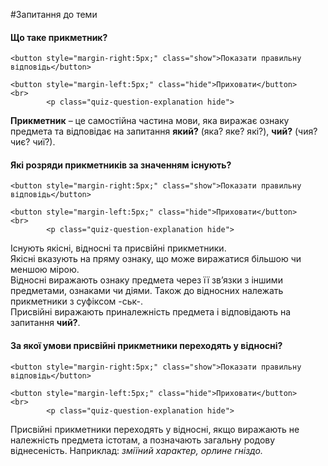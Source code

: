 #Запитання до теми

<div>
    <h4 class="question">Що таке прикметник?</h4>
    
    <button style="margin-right:5px;" class="show">Показати правильну відповідь</button>
    
    <button style="margin-left:5px;" class="hide">Приховати</button>
    <br>
            <p class="quiz-question-explanation hide">
<strong>Прикметник</strong> – це самостiйна частина мови, яка виражає ознаку предмета та вiдповiдає на запитання <b>який?</b> (яка? яке? якi?), <b>чий?</b> (чия? чиє? чиї?).
</p>
</div>


<div>
    <h4 class="question">Які розряди прикметників за значенням існують?</h4>
    
    <button style="margin-right:5px;" class="show">Показати правильну відповідь</button>
    
    <button style="margin-left:5px;" class="hide">Приховати</button>
    <br>
            <p class="quiz-question-explanation hide">
Існують якісні, відносні та присвійні прикметники. <br>
Якісні вказують на пряму ознаку, що може виражатися більшою чи меншою мірою.<br>
Відносні виражають ознаку предмета через її зв’язки з iншими предметами, ознаками чи дiями. Також до відносних належать прикметники з суфiксом <span clas>-ськ-.<br>
Присвійні виражають приналежність предмета і відповідають на запитання <b>чий?</b>.
</p>
</div>


<div>
    <h4 class="question">За якої умови присвійні прикметники переходять у відносні?</h4>
    
    <button style="margin-right:5px;" class="show">Показати правильну відповідь</button>
    
    <button style="margin-left:5px;" class="hide">Приховати</button>
    <br>
            <p class="quiz-question-explanation hide">
Присвійні прикметники переходять у відносні, якщо виражають не належнiсть предмета iстотам, а позначають загальну родову вiднесенiсть. Наприклад: <i>зміїний характер, орлине гніздо.</i>
</p>
</div>